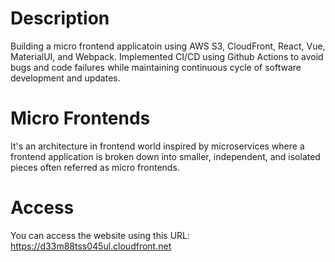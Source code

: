 # Description
Building a micro frontend applicatoin using AWS S3, CloudFront, React, Vue, MaterialUI, and Webpack. Implemented CI/CD using Github Actions to avoid bugs and code failures while maintaining continuous cycle of software development and updates.
# Micro Frontends 
It's an architecture in frontend world inspired by microservices where a frontend application is broken down into smaller, independent, and isolated pieces often referred as micro frontends.
# Access
You can access the website using this URL: https://d33m88tss045ul.cloudfront.net
